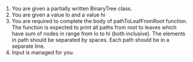 1. You are given a partially written BinaryTree class.
2. You are given a value lo and a value hi
3. You are required to complete the body of pathToLeafFromRoot function. The function is expected to print all paths from root to leaves which have sum of nodes in range from lo to hi (both inclusive). The elements in path should be separated by spaces. Each path should be in a separate line.
4. Input is managed for you.

